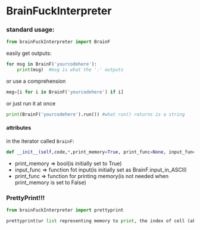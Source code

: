 # BrainFuckInterpreter
### standard usage:
```python
from brainFuckInterpreter import BrainF
```
easily get outputs:

```python
for msg in BrainF('yourcodehere'):
    print(msg)  #msg is what the '.' outputs
```
or use a comprehension
```python
meg=[i for i in BrainF('yourcodehere') if i]
```
or just run it at once
```python
print(BrainF('yourcodehere').run()) #what run() returns is a string
```
#### attributes
in the iterator called ```BrainF```:
```python
def __init__(self,code,*,print_memory=True, print_func=None, input_func=None)
```
<ul>
    <li>print_memory => bool(is initially set to True)</li>
    <li>input_func => function fot input(is initially set as BrainF.input_in_ASCII)</li>
    <li>print_func => function for printing memory(is not needed when print_memory is set to False)</li>
</ul>

### PrettyPrint!!!
```python
from brainFuckInterpreter import prettyprint
```
```python
prettyprint(ur list representing memory to print, the index of cell (aka element) u want to emphasize)
```


